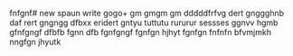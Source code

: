 fnfgnf# new
spaun
write
gogo+
gm
gmgm
gm
dddddfrfvg
dert
gnggghnb
daf
rert
gngngg
dfbxx 
eridert
gntyu
tuttutu
rururur
sessses
ggnvv
hgmb
gfnfgngf
dfbfb
fgnn
dfb
fgnfgngf
fgnfgn
hjhyt
fgnfgn
fnfnfn
bfvmjmkh
nngfgn
jhyutk
